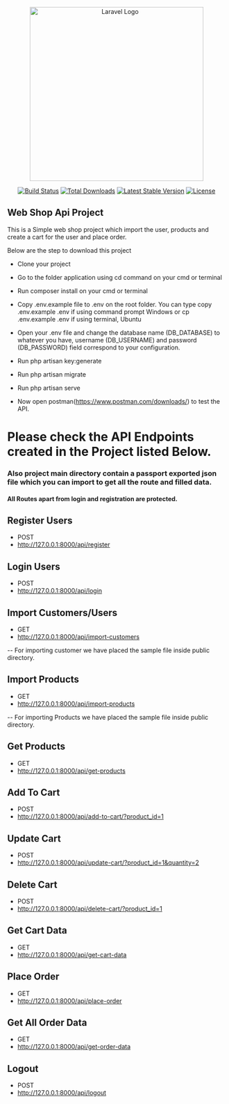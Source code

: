 <p align="center"><a href="https://laravel.com" target="_blank"><img src="https://raw.githubusercontent.com/laravel/art/master/logo-lockup/5%20SVG/2%20CMYK/1%20Full%20Color/laravel-logolockup-cmyk-red.svg" width="400" alt="Laravel Logo"></a></p>

<p align="center">
<a href="https://github.com/laravel/framework/actions"><img src="https://github.com/laravel/framework/workflows/tests/badge.svg" alt="Build Status"></a>
<a href="https://packagist.org/packages/laravel/framework"><img src="https://img.shields.io/packagist/dt/laravel/framework" alt="Total Downloads"></a>
<a href="https://packagist.org/packages/laravel/framework"><img src="https://img.shields.io/packagist/v/laravel/framework" alt="Latest Stable Version"></a>
<a href="https://packagist.org/packages/laravel/framework"><img src="https://img.shields.io/packagist/l/laravel/framework" alt="License"></a>
</p>

## Web Shop Api Project

This is a Simple web shop project which import the user, products and create a cart for the user and place order.

Below are the step to download this project

- Clone your project

- Go to the folder application using cd command on your cmd or terminal

- Run composer install on your cmd or terminal

- Copy .env.example file to .env on the root folder. You can type copy .env.example .env if using command prompt Windows or cp .env.example .env if using terminal, Ubuntu

- Open your .env file and change the database name (DB_DATABASE) to whatever you have, username (DB_USERNAME) and password (DB_PASSWORD) field correspond to your configuration.

- Run php artisan key:generate

- Run php artisan migrate

- Run php artisan serve

- Now open postman(https://www.postman.com/downloads/) to test the API.

# Please check the API Endpoints created in the Project listed Below.
### Also project main directory contain a passport exported json file which you can import to get all the route and filled data.
#### All Routes apart from login and registration are protected.
 

## Register Users  
- POST 
- http://127.0.0.1:8000/api/register
 

 
## Login Users 
- POST
- http://127.0.0.1:8000/api/login
 


## Import Customers/Users 
- GET 
- http://127.0.0.1:8000/api/import-customers

-- For importing customer we have placed the sample file inside public directory.



## Import Products
- GET 
- http://127.0.0.1:8000/api/import-products

-- For importing Products we have placed the sample file inside public directory.


## Get Products
- GET 
- http://127.0.0.1:8000/api/get-products



## Add To Cart
- POST 
- http://127.0.0.1:8000/api/add-to-cart/?product_id=1



## Update Cart
- POST 
- http://127.0.0.1:8000/api/update-cart/?product_id=1&quantity=2



## Delete Cart
- POST 
- http://127.0.0.1:8000/api/delete-cart/?product_id=1



## Get Cart Data
- GET 
- http://127.0.0.1:8000/api/get-cart-data


## Place Order
- GET 
- http://127.0.0.1:8000/api/place-order


## Get All Order Data
- GET 
- http://127.0.0.1:8000/api/get-order-data


## Logout
- POST 
- http://127.0.0.1:8000/api/logout






 
